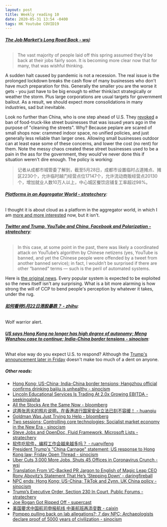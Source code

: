 ```yaml
---
layout: post
title: Weekly reading 10
date: 2020-05-31 13:54 -0400
tags: HK Youtube COVID19
---
```


<div class="bg-light article-entry" markdown="1">

###### __[The Job Market’s Long Road Back - wsj](https://www.wsj.com/articles/the-job-markets-long-road-back-11590206400)__:

> The vast majority of people laid off this spring assumed they’d be back at their jobs fairly soon. It is becoming more clear now that for many, that was wishful thinking.

A sudden halt caused by pandemic is not a recession. The real issue is the prolonged lockdown breaks the cash flow of many businesses who don't have much preparation for this. Generally the smaller you are the worse it gets - you just have to be big enough to either think/act strategically or weather the storm. Plus large corporations are usual targets for government bailout. As a result, we should expect more consolidations in many industries, sad but inevitable.

Look no further than China, who is one step ahead of U.S. They [revoked](http://www.xinhuanet.com/2020-05/30/c_1126053769.htm) a ban of food-truck-like street businesses that was issued years ago in the purpose of "cleaning the streets". Why? Because peplare are scared of small shops now: crammed indoor space, no unified policies, and just generally less reliable than larger ones. Allowing small businesses outdoor can at least ease some of these concerns, and lower the cost (no rent) for them. Note the messy chaos created these street businesses used to be a pain in the ass for the government, they would've never done this if situation weren't dire enough. The policy is working:

> 记者从成都市城管委了解到，截至5月28日，成都市设置临时占道摊点、摊区2230个，允许临时越门经营点位17147个，允许流动商贩经营点20130个，增加就业人数10万人以上，中心城区餐饮店铺复工率超过98%。

</div>

<div class="bg-light article-entry" markdown="1">

###### __[Platforms in an Aggregator World - stratechery](https://stratechery.com/2020/platforms-in-an-aggregator-world/)__:

I thought it is about cloud as a platform in the aggregator world, in which I am [more and more interested](https://readhop.com/posts/2020/05/24/up-in-the-cloud.html) now, but it isn't.

</div>

<div class="bg-light article-entry" markdown="1">

###### __[Twitter and Trump, YouTube and China, Facebook and Polarization - stratechery](https://stratechery.com/2020/twitter-and-trump-youtube-and-china-facebook-and-polarization/)__:

> In this case, at some point in the past, there was likely a coordinated attack on YouTube’s algorithm by Chinese netizens (yes, YouTube is banned, and yet the Chinese people were offended by a tweet from another banned service); in fact, I wouldn’t be surprised if there are other “banned” terms — such is the peril of automated systems.

Here is [the original news](https://www.theverge.com/2020/5/26/21270290/youtube-deleting-comments-censorship-chinese-communist-party-ccp). Every popular system is expected to be exploited so the news itself isn't any surprising. What is a bit more alarming is how strong the will of CCP to bend people's perception by whatever it takes, under the rug.

</div>

<div class="bg-light article-entry" markdown="1">

###### __[如何看待5月22日港股暴跌？ - zhihu](https://www.zhihu.com/question/396525716/answer/1243200495)__:

Wolf warrior alert.

</div>

<div class="bg-light article-entry" markdown="1">

###### __[US says Hong Kong no longer has high degree of autonomy; Meng Wanzhou case to continue; India-China border tensions - sinocism](https://sinocism.com/p/us-says-hong-kong-no-longer-has-high)__:

What else way do you expect U.S. to respond? Although the [Trump's announcement later in Friday](https://sinocism.com/p/president-trumps-china-carnage-statement) doesn't make too much of a dent on anyone.

</div>

##### __Other reads__:
- [Hong Kong; US-China; India-China border tensions; Hangzhou official confirms drinking baijiu is unhealthy - sinocism](https://sinocism.com/p/hong-kong-us-china-india-china-border)
- [Lincoln Educational Services Is Trading At 2.0x Growing EBITDA - seekingalpha](https://seekingalpha.com/article/4349786-lincoln-educational-services-is-trading-2_0x-growing-ebitda)
- [All the Stocks Are the Same Now - bloomberg](https://www.bloomberg.com/opinion/articles/2020-05-27/all-the-stocks-are-the-same-now)
- [这两张恶劣的照片说明，在香港进行国家安全立法已刻不容缓！ - huanqiu](https://3w.huanqiu.com/a/9eda3d/3yM7B3LYo7P)
- [Goldman Was Just Trying to Help - bloomberg](https://www.bloomberg.com/opinion/articles/2020-05-26/goldman-was-just-trying-to-help)
- [Two sessions; Controlling core technologies; Socialist market economy in the New Era - sinocism](https://sinocism.com/p/two-sessions-controlling-core-technologies)
- [Steve Jobs and OpenDoc, Fluid Framework, Microsoft Lists - stratechery](https://stratechery.com/2020/steve-jobs-and-opendoc-fluid-framework-microsoft-lists/)
- [软件吃软件，编程工作会越来越多吗？ - ruanyifeng](http://www.ruanyifeng.com/blog/2020/05/will-programmers-increase.html)
- [President Trump's "China Carnage" statement; US response to Hong Kong law; Friday Open Thread - sinocism](https://sinocism.com/p/president-trumps-china-carnage-statement/comments)
- [Uber Cuts 3,000 More Jobs, Shuts 45 Offices in Coronavirus Crunch - wsj](https://www.wsj.com/articles/uber-cuts-3-000-more-jobs-shuts-45-offices-in-coronavirus-crunch-11589814608)
- [Translation From VC-Backed PR Jargon to English of Magic Leap CEO Rony Abovitz’s Statement That He’s ‘Stepping Down’ - daringfireball](https://daringfireball.net/2020/05/abovitz_magic_leap_translation)
- [NPC ends; Hong Kong; US-China; TikTok and Zynn, UK China policy - sinocism](https://sinocism.com/p/npc-ends-hong-kong-us-china-tiktok)
- [Trump’s Executive Order, Section 230 In Court, Public Forums - stratechery](https://stratechery.com/2020/trumps-executive-order-section-230-in-court-public-forums/)
- [Joe Rogan Got Ripped Off - supercast](https://www.supercast.com/blog/joe-rogan-got-ripped-off)
- [美国要求中国航司申报航线 中美航班再添变数 - caixin](http://m.companies.caixin.com/m/2020-05-24/101558121.html)
- [Pompeo pulling back on lab allegations?; 7 day NPC; Archaeologists declare proof of 5000 years of civilization - sinocism](https://sinocism.com/p/pompeo-pulling-back-on-lab-allegations)

